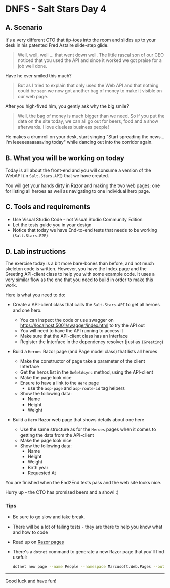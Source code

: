 # DNFS - Salt Stars Day 4

## A. Scenario

It's a very different CTO that tip-toes into the room and slides up to your desk in his patented Fred Astaire slide-step glide.

> Well, well, well ... that went down well. The little rascal son of our CEO noticed that you used the API and since it worked we got praise for a job well done.

Have he ever smiled this much?

> But as I tried to explain that only used the Web API and that nothing could be `seen` we now got another bag of money to make it visible on our web page.

After you high-fived him, you gently ask why the big smile?

> Well, the bag of money is much bigger than we need. So if you put the data on the site today, we can all go out for beers, food and a show afterwards. I love clueless business people!

He makes a drumroll on your desk, start singing "Start spreading the news... I'm leeeeeaaaaaaving today" while dancing out into the corridor again.

## B. What you will be working on today

Today is all about the front-end and you will consume a version of the WebAPI (in `Salt.Stars.API`) that we have created.

You will get your hands dirty in Razor and making the two web pages; one for listing all heroes as well as navigating to one individual hero page.

## C. Tools and requirements

- Use Visual Studio Code - not Visual Studio Community Edition
- Let the tests guide you in your design
- Notice that today we have End-to-end tests that needs to be working (`Salt.Stars.E2E`)

## D. Lab instructions

The exercise today is a bit more bare-bones than before, and not much skeleton code is written. However, you have the Index page and the Greeting API-client class to help you with some example code. It uses a very similar flow as the one that you need to build in order to make this work.

Here is what you need to do:

- Create a API-client class that calls the `Salt.Stars.API` to get all heroes and one hero.

  - You can inspect the code or use swagger on <https://localhost:5001/swagger/index.html> to try the API out
  - You will need to have the API running to access it
  - Make sure that the API-client class has an Interface
  - Register the Interface in the dependency resolver (just as `IGreeting`)

- Build a `Heroes` Razor page (and Page model class) that lists all heroes

  - Make the constructor of page take a parameter of the client Interface
  - Get the heros list in the `OnGetAsync` method, using the API-client
  - Make the page look nice
  - Ensure to have a link to the `Hero` page
    - use the `asp-page` and `asp-route-id` tag helpers
  - Show the following data:
    - Name
    - Height
    - Weight

- Build a `Hero` Razor web page that shows details about one here
  - Use the same structure as for the `Heroes` pages when it comes to getting the data from the API-client
  - Make the page look nice
  - Show the following data:
    - Name
    - Height
    - Weight
    - Birth year
    - Requested At

You are finished when the End2End tests pass and the web site looks nice.

Hurry up - the CTO has promised beers and a show! :)

### Tips

- Be sure to go slow and take break.
- There will be a lot of failing tests - they are there to help you know what and how to code
- Read up on [Razor pages](https://docs.microsoft.com/en-us/aspnet/core/razor-pages/?view=aspnetcore-2.0&tabs=visual-studio-code)
- There's a `dotnet` command to generate a new Razor page that you'll find useful:

  ```bash
  dotnet new page --name People --namespace Marcusoft.Web.Pages --output Pages
  ```

---

Good luck and have fun!
